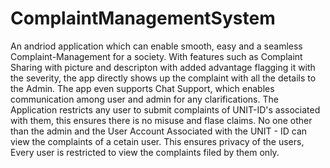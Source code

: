 # ComplaintManagementSystem
An andriod application which can enable smooth, easy and a seamless Complaint-Management for a society.
With features such as Complaint Sharing with picture and descripton with added advantage flagging it with the severity, the app directly shows up the complaint with all the details to the Admin.
The app even supports Chat Support, which enables communication among user and admin for any clarifications.
The Application restricts any user to submit complaints of UNIT-ID's associated with them, this ensures there is no misuse and flase claims.
No one other than the admin and the User Account Associated with the UNIT - ID can view the complaints of a cetain user. This ensures privacy of the users, Every user is restricted to view the complaints filed by them only.
